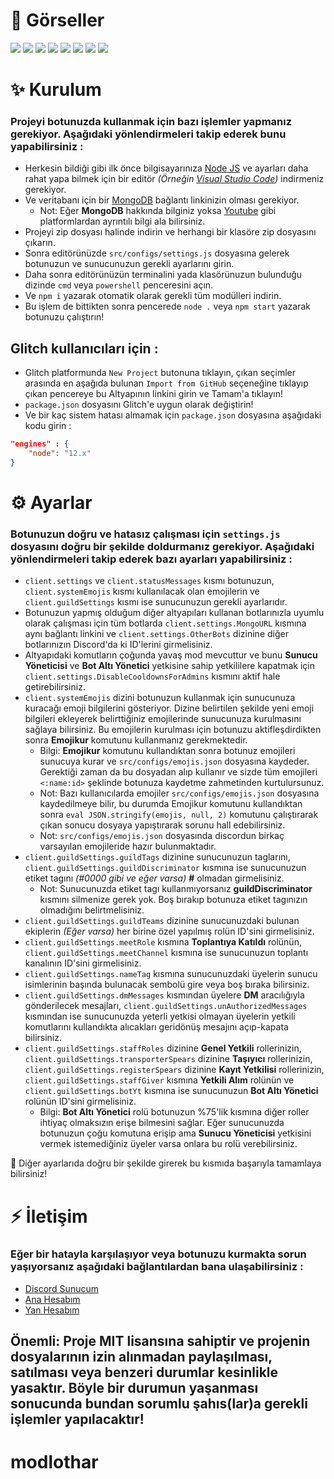 # 📌 Görseller
<img src="https://media.discordapp.net/attachments/826000647995392001/924005133401096232/unknown.png">
<img src="https://media.discordapp.net/attachments/826000647995392001/924000693617049600/unknown.png?width=466&height=411">
<img src="https://media.discordapp.net/attachments/826000647995392001/924005876493353050/unknown.png?width=550&height=411">
<img src="https://media.discordapp.net/attachments/826000647995392001/924005995305390141/unknown.png?width=509&height=411">
<img src="https://media.discordapp.net/attachments/826000647995392001/924004302295552070/unknown.png">
<img src="https://media.discordapp.net/attachments/836467887928639498/892154099414482995/unknown.png">
<img src="https://media.discordapp.net/attachments/836467887928639498/892154477719740437/unknown.png">
<img src="https://media.discordapp.net/attachments/836467887928639498/892158116404269106/unknown.png">

# ✨ Kurulum
### Projeyi botunuzda kullanmak için bazı işlemler yapmanız gerekiyor. Aşağıdaki yönlendirmeleri takip ederek bunu yapabilirsiniz :
* Herkesin bildiği gibi ilk önce bilgisayarınıza [Node JS](https://nodejs.org/tr/) ve ayarları daha rahat yapa bilmek için bir editör *(Örneğin [Visual Studio Code](https://code.visualstudio.com/))* indirmeniz gerekiyor.
* Ve veritabanı için bir [MongoDB](https://mongodb.com/) bağlantı linkinizin olması gerekiyor.
    * Not: Eğer **MongoDB** hakkında bilginiz yoksa [Youtube](https://www.youtube.com/) gibi platformlardan ayrıntılı bilgi ala bilirsiniz.
* Projeyi zip dosyası halinde indirin ve herhangi bir klasöre zip dosyasını çıkarın.
* Sonra editörünüzde `src/configs/settings.js` dosyasına gelerek botunuzun ve sunucunuzun gerekli ayarlarını girin.
* Daha sonra editörünüzün terminalini yada klasörünuzun bulunduğu dizinde `cmd` veya `powershell` penceresini açın.
* Ve `npm i` yazarak otomatik olarak gerekli tüm modülleri indirin.
* Bu işlem de bittikten sonra pencerede `node .` veya `npm start` yazarak botunuzu çalıştırın!
## Glitch kullanıcıları için :
* Glitch platformunda `New Project` butonuna tıklayın, çıkan seçimler arasında en aşağıda bulunan `Import from GitHub` seçeneğine tıklayıp çıkan pencereye bu Altyapının linkini girin ve Tamam'a tıklayın!
* `package.json` dosyasını Glitch'e uygun olarak değiştirin!
* Ve bir kaç sistem hatası almamak için `package.json` dosyasına aşağıdaki kodu girin :
```json
"engines" : {
    "node": "12.x"
}
```

# ⚙️ Ayarlar
### Botunuzun doğru ve hatasız çalışması için `settings.js` dosyasını doğru bir şekilde doldurmanız gerekiyor. Aşağıdaki yönlendirmeleri takip ederek bazı ayarları yapabilirsiniz :

* `client.settings` ve `client.statusMessages` kısmı botunuzun, `client.systemEmojis` kısmı kullanılacak olan emojilerin ve `client.guildSettings` kısmı ise sunucunuzun gerekli ayarlarıdır.
* Botunuzun yapmış olduğum diğer altyapıları kullanan botlarınızla uyumlu olarak çalışması için tüm botlarda `client.settings.MongoURL` kısmına aynı bağlantı linkini ve `client.settings.OtherBots` dizinine diğer botlarınızın Discord'da ki ID'lerini girmelisiniz.
* Altyapıdaki komutların çoğunda yavaş mod mevcuttur ve bunu **Sunucu Yöneticisi** ve **Bot Altı Yönetici** yetkisine sahip yetkililere kapatmak için `client.settings.DisableCooldownsForAdmins` kısmını aktif hale getirebilirsiniz.
* `client.systemEmojis` dizini botunuzun kullanmak için sunucunuza kuracağı emoji bilgilerini gösteriyor. Dizine belirtilen şekilde yeni emoji bilgileri ekleyerek belirttiğiniz emojilerinde sunucunuza kurulmasını sağlaya bilirsiniz. Bu emojilerin kurulması için botunuzu aktifleşdirdikten sonra **Emojikur** komutunu kullanmanız gerekmektedir.
    * Bilgi: **Emojikur** komutunu kullandıktan sonra botunuz emojileri sunucuya kurar ve `src/configs/emojis.json` dosyasına kaydeder. Gerektiği zaman da bu dosyadan alıp kullanır ve sizde tüm emojileri `<:name:id>` şeklinde botunuza kaydetme zahmetinden kurtulursunuz.
    * Not: Bazı kullanıcılarda emojiler `src/configs/emojis.json` dosyasına kaydedilmeye bilir, bu durumda Emojikur komutunu kullandıktan sonra `eval JSON.stringify(emojis, null, 2)` komutunu çalıştırarak çıkan sonucu dosyaya yapıştırarak sorunu hall edebilirsiniz.
    * Not: `src/configs/emojis.json` dosyasında discordun birkaç varsayılan emojileride hazır bulunmaktadır.
* `client.guildSettings.guildTags` dizinine sunucunuzun taglarını, `client.guildSettings.guildDiscriminator` kısmına ise sunucunuzun etiket tagını *(#0000 gibi ve eğer varsa)*  **#** olmadan girmelisiniz.
    * Not: Sunucunuzda etiket tagı kullanmıyorsanız **guildDiscriminator** kısmını silmenize gerek yok. Boş bırakıp botunuza etiket tagınızın olmadığını belirtmelisiniz.
* `client.guildSettings.guildTeams` dizinine sunucunuzdaki bulunan ekiplerin *(Eğer varsa)* her birine özel yapılmış rolün ID'sini girmelisiniz.
* `client.guildSettings.meetRole` kısmına **Toplantıya Katıldı** rolünün, `client.guildSettings.meetChannel` kısmına ise sunucunuzun toplantı kanalının ID'sini girmelisiniz.
* `client.guildSettings.nameTag` kısmına sunucunuzdaki üyelerin sunucu isimlerinin başında bulunacak sembolü gire veya boş bıraka bilirsiniz.
* `client.guildSettings.dmMessages` kısmından üyelere **DM** aracılığıyla gönderilecek mesajları, `client.guildSettings.unAuthorizedMessages` kısmından ise sunucunuzda yeterli yetkisi olmayan üyelerin yetkili komutlarını kullandıkta alıcakları geridönüş mesajını açıp-kapata bilirsiniz.
* `client.guildSettings.staffRoles` dizinine **Genel Yetkili** rollerinizin, `client.guildSettings.transporterSpears` dizinine **Taşıyıcı** rollerinizin, `client.guildSettings.registerSpears` dizinine **Kayıt Yetkilisi** rollerinizin, `client.guildSettings.staffGiver` kısmına **Yetkili Alım** rolünün ve `client.guildSettings.botYt` kısmına ise sunucunuzun **Bot Altı Yönetici** rolünün ID'sini girmelisiniz.
    * Bilgi: **Bot Altı Yönetici** rolü botunuzun %75'lik kısmına diğer roller ihtiyaç olmaksızın erişe bilmesini sağlar. Eğer sunucunuzda botunuzun çoğu komutuna erişip ama **Sunucu Yöneticisi** yetkisini vermek istemediğiniz üyeler varsa onlara bu rolü verebilirsiniz.

📌 Diğer ayarlarıda doğru bir şekilde girerek bu kısmıda başarıyla tamamlaya bilirsiniz!

# ⚡ İletişim
### Eğer bir hatayla karşılaşıyor veya botunuzu kurmakta sorun yaşıyorsanız aşağıdaki bağlantılardan bana ulaşabilirsiniz :
* [Discord Sunucum](https://discord.gg/MTNkXHnX3b)
* [Ana Hesabım](https://discord.com/users/624914071984013313)
* [Yan Hesabım](https://discord.com/users/809325505304068096)

## Önemli: Proje MIT lisansına sahiptir ve projenin dosyalarının izin alınmadan paylaşılması, satılması  veya benzeri durumlar kesinlikle yasaktır. Böyle bir durumun yaşanması sonucunda bundan sorumlu şahıs(lar)a gerekli işlemler yapılacaktır!
# modlothar

